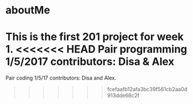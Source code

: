# aboutMe
This is the first 201 project for week 1.
<<<<<<< HEAD
Pair programming 1/5/2017 contributors: Disa & Alex
=======
Pair coding 1/5/17 contributors: Disa and Alex.
>>>>>>> fcefaafb12afa3bc39f561cb2aa0d913dde68c2f
